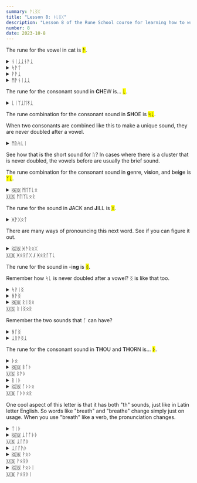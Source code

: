```yaml
---
summary: ᚫᚳᛝᚷ
title: "Lesson 8: ᚦᚳᛝᚷ"
description: "Lesson 8 of the Rune School course for learning how to write Modern English with the Anglo-Saxon futhorc"
number: 8
date: 2023-10-8
---
```


The rune for the vowel in c<strong>a</strong>t is <mark>ᚫ</mark>.

<details>
    <summary>ᚾᛁᛣᛣᚾᚫᛣ</summary>
    <p>nicknack</p>
</details>

<details>
    <summary>ᛋᚫᛏ</summary>
    <p>sat</p>
</details>

<details>
    <summary>ᚹᚫᛣ</summary>
    <p>whack</p>
</details>

<details>
    <summary>ᛗᚫᚾᛁᛣᛣ</summary>
    <p>manic</p>
</details>



The rune for the consonant sound in <strong>CH</strong>EW is... <mark>ᚳ</mark>.

<details>
    <summary>ᚳᛁᛉᛣᛖᛡᛣ</summary>
    <p>cheesecake</p>
</details>

The rune combination for the consonant sound in <strong>SH</strong>OE is <mark>ᛋᚳ</mark>.

When two consonants are combined like this to make a unique sound, they are never doubled after a vowel.

<details>
    <summary>ᛗᚢᛋᚳᛁ</summary>
    <p>mushy</p>
</details>

See how that is the short sound for ᚢ? In cases where there is a cluster that is never doubled, the vowels before are usually the brief sound.

The rune combination for the consonant sound in <strong>g</strong>enre, vi<strong>s</strong>ion, and bei<strong>g</strong>e  is <mark>ᛉᚳ</mark>.

<details>
    <summary>🇬🇧 ᛗᛖᛉᚳᛟ<br>🇺🇸 ᛗᛖᛉᚳᛟᚱ</summary>
    <p>measure</p>
</details>

The rune for the sound in <strong>J</strong>ACK and <strong>J</strong>ILL is <mark>ᚷ</mark>.

<details>
    <summary>ᚸᚫᚷᛟᛏ</summary>
    <p>gadget</p>
</details>

There are many ways of pronouncing this next word. See if you can figure it out.

<details>
    <summary>🇬🇧 ᚸᚫᚱᛟᚷ<br>🇺🇸 ᚸᛟᚱᚪᚷ / ᚸᛟᚱᚪᛉᚳ</summary>
    <p>garage</p>
</details>


The rune for the sound in -i<strong>ng</strong> is <mark>ᛝ</mark>.

Remember how ᛋᚳ is never doubled after a vowel? ᛝ is like that too.

<details>
    <summary>ᛋᚹᛁᛝ</summary>
    <p>swing</p>
</details>

<details>
    <summary>ᚻᚫᛝ</summary>
    <p>hang</p>
</details>

<details>
    <summary>🇬🇧 ᚱᛁᛝᛟ<br>🇺🇸 ᚱᛁᛝᛟᚱ</summary>
    <p>ringer</p>
</details>

Remember the two sounds that ᚪ can have?

<details>
    <summary>ᚻᚪᛝ</summary>
    <p>hung</p>
</details>

<details>
    <summary>ᛣᚱᚫᛝᛣ</summary>
    <p>crank</p>
</details>

The rune for the consonant sound in <strong>TH</strong>OU and <strong>TH</strong>ORN is... <mark>ᚦ</mark>.

<details>
    <summary>ᚦᛟ</summary>
    <p>the</p>
</details>

<details>
    <summary>🇬🇧 ᛒᚪᚦ<br>🇺🇸 ᛒᚫᚦ</summary>
    <p>bath</p>
</details>

<details>
    <summary>ᚱᛁᚦ</summary>
    <p>wreath</p>
</details>

<details>
    <summary>🇬🇧 ᚪᚦᚦᛟ<br>🇺🇸 ᚪᚦᚦᛟᚱ</summary>
    <p>other</p>
</details>

One cool aspect of this letter is that it has both "th" sounds, just like in Latin letter English. So words like "breath" and "breathe" change simply just on usage. When you use "breath" like a verb, the pronunciation changes.

<details>
    <summary>ᛏᛁᚦ</summary>
    <p>teeth / teethe</p>
</details>

<details>
    <summary>🇬🇧 ᛣᛚᚩᚦᚦ<br>🇺🇸 ᛣᛚᚩᚦ</summary>
    <p>cloth</p>
</details>

<details>
    <summary>ᛣᛚᚩᚢᚦ</summary>
    <p>clothe</p>
</details>

<details>
    <summary>🇬🇧 ᚹᛟᚦ<br>🇺🇸 ᚹᛟᚱᚦ</summary>
    <p>worth</p>
</details>

<details>
    <summary>🇬🇧 ᚹᛟᚦᛁ<br>🇺🇸 ᚹᛟᚱᚦᛁ</summary>
    <p>worthy</p>
</details>

